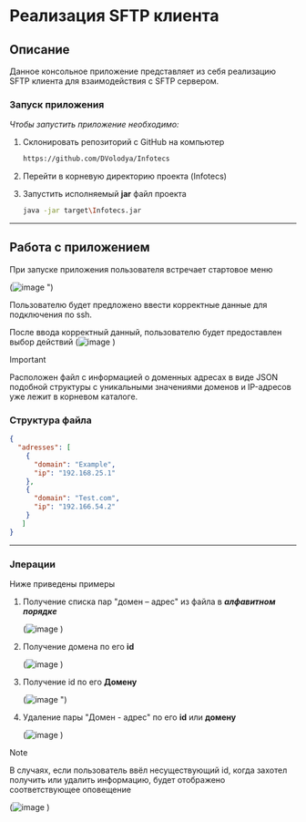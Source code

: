 # Реализация SFTP клиента

## Описание

Данное консольное приложение представляет из себя реализацию SFTP клиента для взаимодействия с SFTP сервером.

### Запуск приложения

*Чтобы запустить приложение необходимо:*
1. Склонировать репозиторий с GitHub на компьютер
   ```sh
   https://github.com/DVolodya/Infotecs
    ```
2. Перейти в корневую директорию проекта (Infotecs)
   
3. Запустить исполняемый **jar** файл проекта
   ```sh
   java -jar target\Infotecs.jar
   ```
----
## Работа с приложением
При запуске приложения пользователя встречает стартовое меню

(![image](https://github.com/user-attachments/assets/6e769a3e-5054-4391-955c-3c66d193daee)
")

Пользователю будет предложено ввести корректные данные для подключения по ssh.

После ввода корректный данный, пользователю будет предоставлен выбор действий
(![image](https://github.com/user-attachments/assets/03e95a83-172f-424d-9016-b9603f349b8f)
)

>[!IMPORTANT]
>Расположен файл с информацией о доменных адресах в виде JSON подобной
>структуры с уникальными значениями доменов и IP-адресов уже лежит в корневом каталоге.
>

### Структура файла

```json
{
  "adresses": [
    {
      "domain": "Example",
      "ip": "192.168.25.1"
    },
    {
      "domain": "Test.com",
      "ip": "192.166.54.2"
    }
   ]
}
```

----

### Jперации

Ниже приведены примеры 

1. Получение списка пар "домен – адрес" из файла в ***алфавитном порядке***

   (![image](https://github.com/user-attachments/assets/5e84c6f0-06ae-487d-8620-71374c58a2fa)
)

2. Получение домена по его **id**

    (![image](https://github.com/user-attachments/assets/162ba1a4-f682-41a9-96ad-13bcc0ae49d8)
)

3. Получение id по его **Домену**

   (![image](https://github.com/user-attachments/assets/24e88703-4760-4a1a-ac95-1c0784ce5fa2)
")


5. Удаление пары "Домен - адрес" по его **id** или **домену**

    (![image](https://github.com/user-attachments/assets/499868ac-c741-4ba1-b51a-80bbb01a6e66)
)

>[!NOTE]
 >В случаях, если пользователь ввёл несуществующий id,
 >когда захотел получить или удалить информацию, будет
 >отображено соответствующее оповещение


(![image](https://github.com/user-attachments/assets/8919205b-168d-4aa5-960c-3b2c743c3e9c)
)
